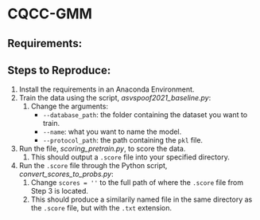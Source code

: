 # CQCC-GMM 

## Requirements:

## Steps to Reproduce:
1. Install the requirements in an Anaconda Environment.
2. Train the data using the script, *asvspoof2021_baseline.py*:
   1. Change the arguments:
      * `--database_path`: the folder containing the dataset you want to train.
      * `--name`: what you want to name the model.
      * `--protocol_path`: the path containing the `pkl` file.
3. Run the file, *scoring_pretrain.py*, to score the data.
   1. This should output a `.score` file into your specified directory.
4. Run the `.score` file through the Python script, *convert_scores_to_probs.py*:
   1. Change `scores = ''` to the full path of where the `.score` file from Step 3 is located.
   2. This should produce a similarily named file in the same directory as the `.score` file, but with the `.txt` extension.
